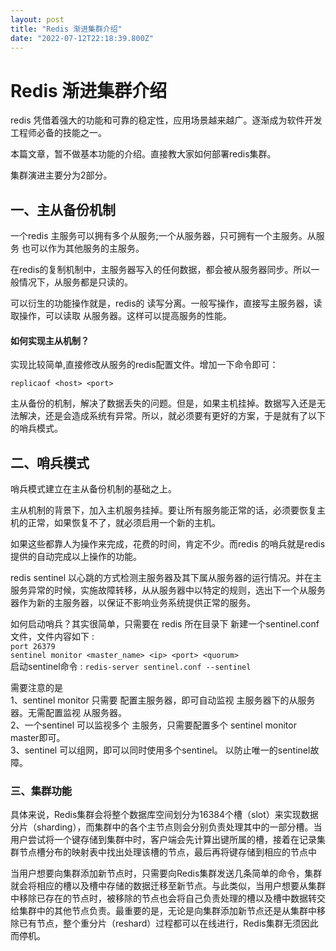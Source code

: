 ```yaml
---
layout: post
title: "Redis 渐进集群介绍"
date: "2022-07-12T22:18:39.800Z"
---
```

Redis 渐进集群介绍
============

redis 凭借着强大的功能和可靠的稳定性，应用场景越来越广。逐渐成为软件开发工程师必备的技能之一。

本篇文章，暂不做基本功能的介绍。直接教大家如何部署redis集群。

集群演进主要分为2部分。

一、主从备份机制
--------

一个redis 主服务可以拥有多个从服务;一个从服务器，只可拥有一个主服务。从服务 也可以作为其他服务的主服务。

在redis的复制机制中，主服务器写入的任何数据，都会被从服务器同步。所以一般情况下，从服务都是只读的。

可以衍生的功能操作就是，redis的 读写分离。一般写操作，直接写主服务器，读取操作，可以读取 从服务器。这样可以提高服务的性能。

#### 如何实现主从机制？

实现比较简单,直接修改从服务的redis配置文件。增加一下命令即可：

`replicaof <host> <port>`

主从备份的机制，解决了数据丢失的问题。但是，如果主机挂掉。数据写入还是无法解决，还是会造成系统有异常。所以，就必须要有更好的方案，于是就有了以下的哨兵模式。

二、哨兵模式
------

哨兵模式建立在主从备份机制的基础之上。

主从机制的背景下，加入主机服务挂掉。要让所有服务能正常的话，必须要恢复主机的正常，如果恢复不了，就必须启用一个新的主机。

如果这些都靠人为操作来完成，花费的时间，肯定不少。而redis 的哨兵就是redis 提供的自动完成以上操作的功能。

redis sentinel 以心跳的方式检测主服务器及其下属从服务器的运行情况。并在主服务异常的时候，实施故障转移，从从服务器中以特定的规则，选出下一个从服务器作为新的主服务器，以保证不影响业务系统提供正常的服务。

如何启动哨兵？其实很简单，只需要在 redis 所在目录下 新建一个sentinel.conf文件，文件内容如下 :  
`port 26379`  
`sentinel monitor <master_name> <ip> <port> <quorum>`  
启动sentinel命令 : `redis-server sentinel.conf --sentinel`

需要注意的是  
1、sentinel monitor 只需要 配置主服务器，即可自动监视 主服务器下的从服务器。无需配置监视 从服务器。  
2、一个sentinel 可以监视多个 主服务，只需要配置多个 sentinel monitor master即可。  
3、sentinel 可以组网，即可以同时使用多个sentinel。 以防止唯一的sentinel故障。

### 三、集群功能

具体来说，Redis集群会将整个数据库空间划分为16384个槽（slot）来实现数据分片（sharding），而集群中的各个主节点则会分别负责处理其中的一部分槽。当用户尝试将一个键存储到集群中时，客户端会先计算出键所属的槽，接着在记录集群节点槽分布的映射表中找出处理该槽的节点，最后再将键存储到相应的节点中

当用户想要向集群添加新节点时，只需要向Redis集群发送几条简单的命令，集群就会将相应的槽以及槽中存储的数据迁移至新节点。与此类似，当用户想要从集群中移除已存在的节点时，被移除的节点也会将自己负责处理的槽以及槽中数据转交给集群中的其他节点负责。最重要的是，无论是向集群添加新节点还是从集群中移除已有节点，整个重分片（reshard）过程都可以在线进行，Redis集群无须因此而停机。